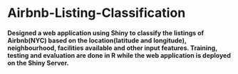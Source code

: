 # Airbnb-Listing-Classification

#### Designed a web application using Shiny to classify the listings of Airbnb(NYC) based on the location(latitude and longitude), neighbourhood, facilities available and other input features. Training, testing and evaluation are done in R while the web application is deployed on the Shiny Server.
